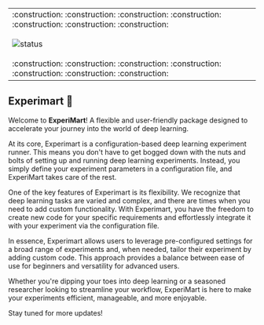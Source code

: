 <table align="center">
  <tr>
    <td>
      :construction: :construction: :construction: :construction: :construction: :construction: :construction: 
      <br><br>
      <img src="https://img.shields.io/badge/status-under%20development-green" alt="status"/>
      <br><br>
      :construction: :construction: :construction: :construction: :construction: :construction: :construction: 
    </td>
  </tr>
</table>



## Experimart :shopping_cart:

Welcome to **ExperiMart**! A flexible and user-friendly package designed to accelerate your journey into the world of deep learning.

At its core, Experimart is a configuration-based deep learning experiment runner. This means you don't have to get bogged down with the nuts and bolts of setting up and running deep learning experiments. Instead, you simply define your experiment parameters in a configuration file, and ExperiMart takes care of the rest.



One of the key features of Experimart is its flexibility. We recognize that deep learning tasks are varied and complex, and there are times when you need to add custom functionality. With Experimart, you have the freedom to create new code for your specific requirements and effortlessly integrate it with your experiment via the configuration file.

In essence, Experimart allows users to leverage pre-configured settings for a broad range of experiments and, when needed, tailor their experiment by adding custom code. This approach provides a balance between ease of use for beginners and versatility for advanced users.

Whether you're dipping your toes into deep learning or a seasoned researcher looking to streamline your workflow, ExperiMart is here to make your experiments efficient, manageable, and more enjoyable.

Stay tuned for more updates! 
